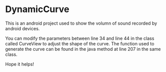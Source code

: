 # DynamicCurve
This is an android project used to show the volumn of sound recorded by android devices.

You can modify the parameters between line 34 and line 44 in the class called CurveView to adjust the shape of the curve. The function used to generate the curve can be found in the java method at line 207 in the same class.

Hope it helps!

